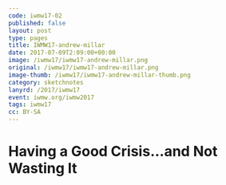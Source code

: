 ```yaml
---
code: iwmw17-02
published: false
layout: post
type: pages
title: IWMW17-andrew-millar
date: 2017-07-09T2:09:00+00:00
image: /iwmw17/iwmw17-andrew-millar.png
original: /iwmw17/iwmw17-andrew-millar.png
image-thumb: /iwmw17/iwmw17-andrew-millar-thumb.png
category: sketchnotes
lanyrd: /2017/iwmw17
event: iwmw.org/iwmw2017
tags: iwmw17
cc: BY-SA
---
```


# Having a Good Crisis...and Not Wasting It